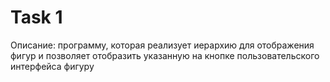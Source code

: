 # Task 1
Описание: программу, которая реализует иерархию для отображения фигур и позволяет отобразить указанную на кнопке пользовательского интерфейса фигуру

